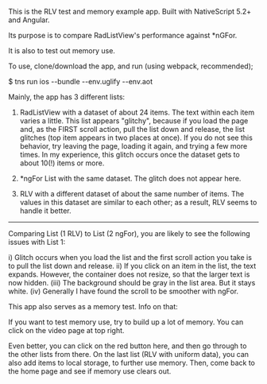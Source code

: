  This is the RLV test and memory example app. Built with NativeScript 5.2+ and Angular.
 
 Its purpose is to compare RadListView's performance against *nGFor.
 
 It is also to test out memory use.
 
 To use, clone/download the app, and run (using webpack, recommended);
 
 $ tns run ios --bundle --env.uglify --env.aot
 
 Mainly, the app has 3 different lists:
 
 1) RadListView with a dataset of about 24 items. The text within each item varies a little. This list appears "glitchy", because if you load the page and, as the FIRST scroll action, pull the list down and release, the list glitches (top item appears in two places at once). If you do not see this behavior, try leaving the page, loading it again, and trying a few more times. In my experience, this glitch occurs once the dataset gets to about 10(!) items or more.
 
 2) *ngFor List with the same dataset. The glitch does not appear here.
 
 3) RLV with a different dataset of about the same number of items. The values in this dataset are similar to each other; as a result, RLV seems to handle it better.
 ****
 Comparing List (1 RLV) to List (2 ngFor), you are likely to see the following issues with List 1:
 
 i) Glitch occurs when you load the list and the first scroll action you take is to pull the list down and release.
 ii) If you click on an item in the list, the text expands. However, the container does not resize, so that the larger text is now hidden.
 (iii) The background should be gray in the list area. But it stays white.
 (iv) Generally I have found the scroll to be smoother with ngFor.


This app also serves as a memory test. Info on that:
  
  If you want to test memory use, try to build up a lot of memory. You can click on the video page at top right.
  
  Even better, you can click on the red button here, and then go through to the other lists from there. On the last list (RLV with uniform data), you can also add items to local storage, to further use memory. Then, come back to the home page and see if memory use clears out.
